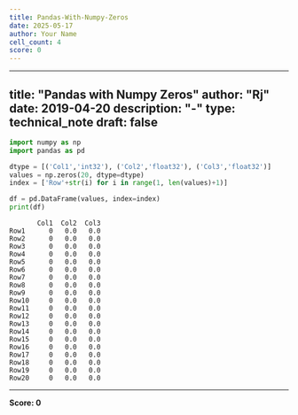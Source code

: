 ```yaml
---
title: Pandas-With-Numpy-Zeros
date: 2025-05-17
author: Your Name
cell_count: 4
score: 0
---
```


---
title: "Pandas with Numpy Zeros"
author: "Rj"
date: 2019-04-20
description: "-"
type: technical_note
draft: false
---

```python
import numpy as np
import pandas as pd
```


```python
dtype = [('Col1','int32'), ('Col2','float32'), ('Col3','float32')]
values = np.zeros(20, dtype=dtype)
index = ['Row'+str(i) for i in range(1, len(values)+1)]
```


```python
df = pd.DataFrame(values, index=index)
print(df)
```

           Col1  Col2  Col3
    Row1      0   0.0   0.0
    Row2      0   0.0   0.0
    Row3      0   0.0   0.0
    Row4      0   0.0   0.0
    Row5      0   0.0   0.0
    Row6      0   0.0   0.0
    Row7      0   0.0   0.0
    Row8      0   0.0   0.0
    Row9      0   0.0   0.0
    Row10     0   0.0   0.0
    Row11     0   0.0   0.0
    Row12     0   0.0   0.0
    Row13     0   0.0   0.0
    Row14     0   0.0   0.0
    Row15     0   0.0   0.0
    Row16     0   0.0   0.0
    Row17     0   0.0   0.0
    Row18     0   0.0   0.0
    Row19     0   0.0   0.0
    Row20     0   0.0   0.0



---
**Score: 0**